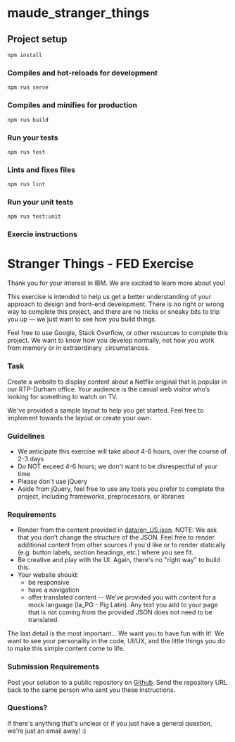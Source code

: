 # maude_stranger_things

## Project setup
```
npm install
```

### Compiles and hot-reloads for development
```
npm run serve
```

### Compiles and minifies for production
```
npm run build
```

### Run your tests
```
npm run test
```

### Lints and fixes files
```
npm run lint
```

### Run your unit tests
```
npm run test:unit
```

### Exercie instructions

# Stranger Things - FED Exercise

Thank you for your interest in IBM. We are excited to learn more about you!

This exercise is intended to help us get a better understanding of your approach to design and front-end development. There is no right or wrong way to complete this project, and there are no tricks or sneaky bits to trip you up — we just want to see how you build things.

Feel free to use Google, Stack Overflow, or other resources to complete this project. We want to know how you develop normally, not how you work from memory or in extraordinary  circumstances.

### Task
Create a website to display content about a Netflix original that is popular in our RTP-Durham office. Your audience is the casual web visitor who’s looking for something to watch on TV.

We've provided a sample layout to help you get started. Feel free to implement towards the layout or create your own.

### Guidelines
 - We anticipate this exercise will take about 4-6 hours, over the course of 2-3 days
 - Do NOT exceed 4-6 hours; we don't want to be disrespectful of your time
 - Please don't use jQuery
 - Aside from jQuery, feel free to use any tools you prefer to complete the project, including frameworks, preprocessors, or libraries

### Requirements
 - Render from the content provided in [data/en_US.json](./data/en_US.json).  NOTE: We ask that you don’t change the structure of the JSON. Feel free to render additional content from other sources if you'd like or to render statically (e.g. button labels, section headings, etc.) where you see fit.
 - Be creative and play with the UI. Again, there's no "right way" to build this.
 - Your website should:
    - be responsive
    - have a navigation
    - offer translated content -- We’ve provided you with content for a mock language (la_PG - Pig Latin). Any text you add to your page that is not coming from the provided JSON does not need to be translated.

The last detail is the most important... We want you to have fun with it!  We want to see your personality in the code, UI/UX, and the little things you do to make this simple content come to life.

### Submission Requirements
Post your solution to a public repository on [Github](https://github.com/). Send the repository URL back to the same person who sent you these instructions.

### Questions?
If there's anything that's unclear or if you just have a general question, we're just an email away! :)

